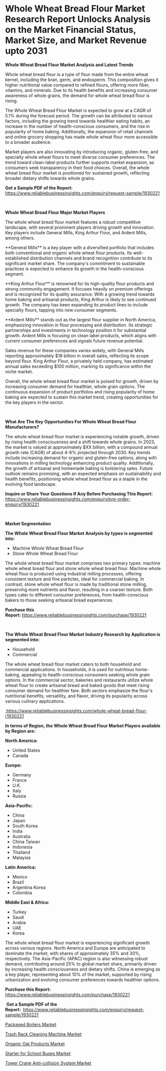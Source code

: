 <p><h1>Whole Wheat Bread Flour Market Research Report Unlocks Analysis on the Market Financial Status, Market Size, and Market Revenue upto 2031</h1></p><p><strong>Whole Wheat Bread Flour Market Analysis and Latest Trends</strong></p>
<p><p>Whole wheat bread flour is a type of flour made from the entire wheat kernel, including the bran, germ, and endosperm. This composition gives it higher nutritional value compared to refined flours, offering more fiber, vitamins, and minerals. Due to its health benefits and increasing consumer awareness of whole grains, the demand for whole wheat bread flour is rising.</p><p>The Whole Wheat Bread Flour Market is expected to grow at a CAGR of 5.1% during the forecast period. The growth can be attributed to various factors, including the growing trend towards healthier eating habits, an increase in the number of health-conscious consumers, and the rise in popularity of home baking. Additionally, the expansion of retail channels and online grocery shopping has made whole wheat flour more accessible to a broader audience. </p><p>Market players are also innovating by introducing organic, gluten-free, and specialty whole wheat flours to meet diverse consumer preferences. The trend toward clean-label products further supports market expansion, as consumers seek transparency in their food choices. Overall, the whole wheat bread flour market is positioned for sustained growth, reflecting broader dietary shifts towards whole grains.</p></p>
<p><strong>Get a Sample PDF of the Report:&nbsp;</strong> <a href="https://www.reliablebusinessinsights.com/enquiry/request-sample/1930221?utm_campaign=96&utm_medium=2&utm_source=Github&utm_content=ia&utm_term=25102024&utm_id=whole-wheat-bread-flour">https://www.reliablebusinessinsights.com/enquiry/request-sample/1930221</a></p>
<p>&nbsp;</p>
<p><strong>Whole Wheat Bread Flour Major Market Players</strong></p>
<p><p>The whole wheat bread flour market features a robust competitive landscape, with several prominent players driving growth and innovation. Key players include General Mills, King Arthur Flour, and Ardent Mills, among others.</p><p>**General Mills** is a key player with a diversified portfolio that includes both conventional and organic whole wheat flour products. Its well-established distribution channels and brand recognition contribute to its significant market share. The company's commitment to sustainable practices is expected to enhance its growth in the health-conscious segment.</p><p>**King Arthur Flour** is renowned for its high-quality flour products and strong community engagement. It focuses heavily on premium offerings and is recognized for its quality assurance. With a growing trend towards home baking and artisanal products, King Arthur is likely to see continued growth. The company has been expanding its product lines to include specialty flours, tapping into new consumer segments.</p><p>**Ardent Mills** stands out as the largest flour supplier in North America, emphasizing innovation in flour processing and distribution. Its strategic partnerships and investments in technology position it for substantial growth. Ardent Mills is focusing on clean label products, which aligns with current consumer preferences and signals future revenue potential.</p><p>Sales revenue for these companies varies widely, with General Mills reporting approximately $18 billion in overall sales, reflecting its scope beyond flour. King Arthur Flour, a privately held company, has estimated annual sales exceeding $100 million, marking its significance within the niche market.</p><p>Overall, the whole wheat bread flour market is poised for growth, driven by increasing consumer demand for healthier, whole grain options. The continuous expansion of product portfolios and rising popularity of home baking are expected to sustain this market trend, creating opportunities for the key players in the sector.</p></p>
<p>&nbsp;</p>
<p><strong>What Are The Key Opportunities For Whole Wheat Bread Flour Manufacturers?</strong></p>
<p><p>The whole wheat bread flour market is experiencing notable growth, driven by rising health consciousness and a shift towards whole grains. In 2023, the market is valued at approximately $XX billion, with a compound annual growth rate (CAGR) of about 4-6% projected through 2030. Key trends include increasing demand for organic and gluten-free options, along with innovations in milling technology enhancing product quality. Additionally, the growth of artisanal and homemade baking is bolstering sales. Future outlook remains promising, with an expected emphasis on sustainability and health benefits, positioning whole wheat bread flour as a staple in the evolving food landscape.</p></p>
<p><strong>Inquire or Share Your Questions If Any Before Purchasing This Report:</strong> <a href="https://www.reliablebusinessinsights.com/enquiry/pre-order-enquiry/1930221?utm_campaign=96&utm_medium=2&utm_source=Github&utm_content=ia&utm_term=25102024&utm_id=whole-wheat-bread-flour">https://www.reliablebusinessinsights.com/enquiry/pre-order-enquiry/1930221</a></p>
<p>&nbsp;</p>
<p><strong>Market Segmentation</strong></p>
<p><strong>The Whole Wheat Bread Flour Market Analysis by types is segmented into:</strong></p>
<p><ul><li>Machine Whole Wheat Bread Flour</li><li>Stone Whole Wheat Bread Flour</li></ul></p>
<p><p>The whole wheat bread flour market comprises two primary types: machine whole wheat bread flour and stone whole wheat bread flour. Machine whole wheat flour is produced using industrial milling processes, offering consistent texture and fine particles, ideal for commercial baking. In contrast, stone whole wheat flour is made by traditional stone milling, preserving more nutrients and flavor, resulting in a coarser texture. Both types cater to different consumer preferences, from health-conscious bakers to those seeking artisanal bread experiences.</p></p>
<p><strong>Purchase this Report:&nbsp;</strong><a href="https://www.reliablebusinessinsights.com/purchase/1930221?utm_campaign=96&utm_medium=2&utm_source=Github&utm_content=ia&utm_term=25102024&utm_id=whole-wheat-bread-flour">https://www.reliablebusinessinsights.com/purchase/1930221</a></p>
<p>&nbsp;</p>
<p><strong>The Whole Wheat Bread Flour Market Industry Research by Application is segmented into:</strong></p>
<p><ul><li>Household</li><li>Commercial</li></ul></p>
<p><p>The whole wheat bread flour market caters to both household and commercial applications. In households, it is used for nutritious home-baking, appealing to health-conscious consumers seeking whole grain options. In the commercial sector, bakeries and restaurants utilize whole wheat flour to create artisanal bread and baked goods that meet rising consumer demand for healthier fare. Both sectors emphasize the flour's nutritional benefits, versatility, and flavor, driving its popularity across various culinary applications.</p></p>
<p><a href="https://www.reliablebusinessinsights.com/whole-wheat-bread-flour-r1930221?utm_campaign=96&utm_medium=2&utm_source=Github&utm_content=ia&utm_term=25102024&utm_id=whole-wheat-bread-flour">&nbsp;https://www.reliablebusinessinsights.com/whole-wheat-bread-flour-r1930221</a></p>
<p><strong>In terms of Region, the Whole Wheat Bread Flour Market Players available by Region are:</strong></p>
<p>
    <p> <strong> North America: </strong>
        <ul>
            <li>United States</li>
            <li>Canada</li>
        </ul>
        </p> 
    <p> <strong> Europe: </strong>
        <ul>
            <li>Germany</li>
            <li>France</li>
            <li>U.K.</li>
            <li>Italy</li>
            <li>Russia</li>
        </ul>
        </p> 
    <p> <strong> Asia-Pacific: </strong>
        <ul>
            <li>China</li>
            <li>Japan</li>
            <li>South Korea</li>
            <li>India</li>
            <li>Australia</li>
            <li>China Taiwan</li>
            <li>Indonesia</li>
            <li>Thailand</li>
            <li>Malaysia</li>
        </ul>
        </p> 
    <p> <strong> Latin America: </strong>
        <ul>
            <li>Mexico</li>
            <li>Brazil</li>
            <li>Argentina Korea</li>
            <li>Colombia</li>
        </ul>
        </p> 
    <p> <strong> Middle East & Africa: </strong>
        <ul>
            <li>Turkey</li>
            <li>Saudi</li>
            <li>Arabia</li>
            <li>UAE</li>
            <li>Korea</li>
        </ul>
    </p>
    </p>
<p><p>The whole wheat bread flour market is experiencing significant growth across various regions. North America and Europe are anticipated to dominate the market, with shares of approximately 35% and 30%, respectively. The Asia-Pacific (APAC) region is also witnessing robust demand, contributing around 25% to global market share, primarily driven by increasing health consciousness and dietary shifts. China is emerging as a key player, representing about 10% of the market, supported by rising urbanization and evolving consumer preferences towards healthier options.</p></p>
<p><strong>Purchase this Report: </strong><a href="https://www.reliablebusinessinsights.com/purchase/1930221?utm_campaign=96&utm_medium=2&utm_source=Github&utm_content=ia&utm_term=25102024&utm_id=whole-wheat-bread-flour">https://www.reliablebusinessinsights.com/purchase/1930221</a></p>
<p>&nbsp;<strong>Get a Sample PDF of the Report:&nbsp;&nbsp;</strong><a href="https://www.reliablebusinessinsights.com/enquiry/request-sample/1930221?utm_campaign=96&utm_medium=2&utm_source=Github&utm_content=ia&utm_term=25102024&utm_id=whole-wheat-bread-flour">https://www.reliablebusinessinsights.com/enquiry/request-sample/1930221</a></p>
<p><strong></strong></p>
<p><p><a href="https://issuu.com/reportprime-2/docs/packaged-boilers-market-size-2030.p_3c63957d3aee8a?utm_campaign=96&utm_medium=2&utm_source=Github&utm_content=ia&utm_term=25102024&utm_id=whole-wheat-bread-flour">Packaged Boilers Market</a></p><p><a href="https://github.com/tomasa8xtkvotaw/Market-Research-Report-List-1/blob/main/trash-rack-cleaning-machine-market.md?utm_campaign=96&utm_medium=2&utm_source=Github&utm_content=ia&utm_term=25102024&utm_id=whole-wheat-bread-flour">Trash Rack Cleaning Machine Market</a></p><p><a href="https://github.com/bramarquesw0f/Market-Research-Report-List-1/blob/main/organic-oat-products-market.md?utm_campaign=96&utm_medium=2&utm_source=Github&utm_content=ia&utm_term=25102024&utm_id=whole-wheat-bread-flour">Organic Oat Products Market</a></p><p><a href="https://www.linkedin.com/pulse/exploring-starter-school-buses-market-dynamics-revenue-analysis-dnpkc?utm_campaign=96&utm_medium=2&utm_source=Github&utm_content=ia&utm_term=25102024&utm_id=whole-wheat-bread-flour">Starter for School Buses Market</a></p><p><a href="https://www.linkedin.com/pulse/tower-crane-anti-collision-system-industry-forecast-market-shifts-dcimc?utm_campaign=96&utm_medium=2&utm_source=Github&utm_content=ia&utm_term=25102024&utm_id=whole-wheat-bread-flour">Tower Crane Anti-collision System Market</a></p></p>